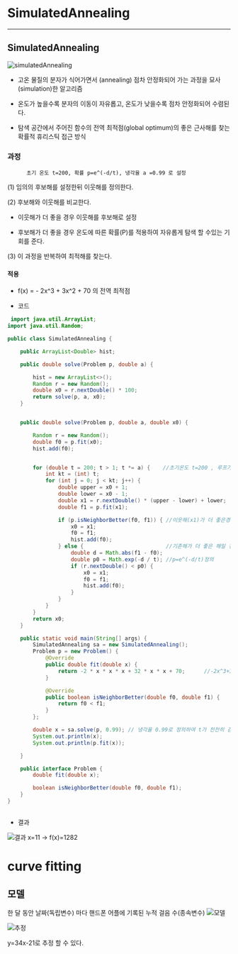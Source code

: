
# SimulatedAnnealing

---------


## SimulatedAnnealing 

![simulatedAnnealing](https://user-images.githubusercontent.com/81538527/121649050-1e49df00-cad3-11eb-9f40-4990158ccbdb.png)

- 고온 물질의 분자가 식어가면서 (annealing) 점차 안정화되어 가는 과정을 묘사(simulation)한 알고리즘

- 온도가 높을수록 분자의 이동이 자유롭고, 온도가 낮을수록 점차 안정화되어 수렴된다.

- 탐색 공간에서 주어진 함수의 전역 최적점(global optimum)의 좋은 근사해를 찾는 확률적 휴리스틱 접근 방식





### 과정
          초기 온도 t=200, 확률 p=e^(-d/t), 냉각율 a =0.99 로 설정

(1) 임의의 후보해를 설정한뒤 이웃해를 정의한다.

(2) 후보해와 이웃해를 비교한다.
  - 이웃해가 더 좋을 경우
     이웃해를 후보해로 설정
     
  - 후보해가 더 좋을 경우
     온도에 따른 확률(P)를 적용하여 자유롭게 탐색 할 수있는 기회를 준다.

(3) 이 과정을 반복하여 최적해를 찾는다.



#### 적용

- f(x) = - 2x^3 + 3x^2 + 70 의 전역 최적점 

- 코드
```java
 import java.util.ArrayList;
import java.util.Random;

public class SimulatedAnnealing {

    public ArrayList<Double> hist;

    public double solve(Problem p, double a) {

        hist = new ArrayList<>();
        Random r = new Random();
        double x0 = r.nextDouble() * 100;
        return solve(p, a, x0);
    }


    public double solve(Problem p, double a, double x0) {

        Random r = new Random();
        double f0 = p.fit(x0);
        hist.add(f0);


        for (double t = 200; t > 1; t *= a) {    //초기온도 t=200 , 루프가 끝날때마다 t를 냉각율(a)을 곱하여 새로운 t를 정의
            int kt = (int) t;
            for (int j = 0; j < kt; j++) {
                double upper = x0 + 1;
                double lower = x0 - 1;
                double x1 = r.nextDouble() * (upper - lower) + lower;
                double f1 = p.fit(x1);

                if (p.isNeighborBetter(f0, f1)) { //이웃해(x1)가 더 좋은경우 이웃해를 현재해(x0)로 변경
                    x0 = x1;
                    f0 = f1;
                    hist.add(f0);
                } else {                          //기존해가 더 좋은 해일 경우
                    double d = Math.abs(f1 - f0);
                    double p0 = Math.exp(-d / t); //p=e^(-d/t)정의
                    if (r.nextDouble() < p0) {
                        x0 = x1;
                        f0 = f1;
                        hist.add(f0);
                    }
                }
            }
        }
        return x0;
    }

    public static void main(String[] args) {
        SimulatedAnnealing sa = new SimulatedAnnealing();
        Problem p = new Problem() {
            @Override
            public double fit(double x) {
                return -2 * x * x * x + 32 * x * x + 70;      //-2x^3+32x^2=70
            }

            @Override
            public boolean isNeighborBetter(double f0, double f1) {
                return f0 < f1;
            }
        };

        double x = sa.solve(p, 0.99); // 냉각율 0.99로 정의하여 t가 천천히 감소
        System.out.println(x);
        System.out.println(p.fit(x));

    }

    public interface Problem {
        double fit(double x);

        boolean isNeighborBetter(double f0, double f1);
    }
}
            
```




- 결과

![결과](https://user-images.githubusercontent.com/81538527/121649288-6832c500-cad3-11eb-901e-6818ae06fb41.png)
x=11 -> f(x)=1282


# curve fitting


## 모델


한 달 동안 날짜(독립변수) 마다 핸드폰 어플에 기록된 누적 걸음 수(종속변수)
![모델](https://user-images.githubusercontent.com/81538527/121650008-1474ab80-cad4-11eb-8f2a-6c0bf3f56a74.jpg)





![추정](https://user-images.githubusercontent.com/81538527/121650431-877e2200-cad4-11eb-8ecd-8feb9ae88556.png)

y=34x-21로 추정 할 수 있다.









